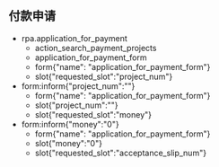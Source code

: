 ## 付款申请
* rpa.application_for_payment
  - action_search_payment_projects
  - application_for_payment_form
  - form{"name": "application_for_payment_form"}
  - slot{"requested_slot":"project_num"}
* form:inform{"project_num":""}
  - form{"name": "application_for_payment_form"}
  - slot{"project_num":""}
  - slot{"requested_slot":"money"}
* form:inform{"money":"0"}
  - form{"name": "application_for_payment_form"}
  - slot{"money":"0"}
  - slot{"requested_slot":"acceptance_slip_num"}
